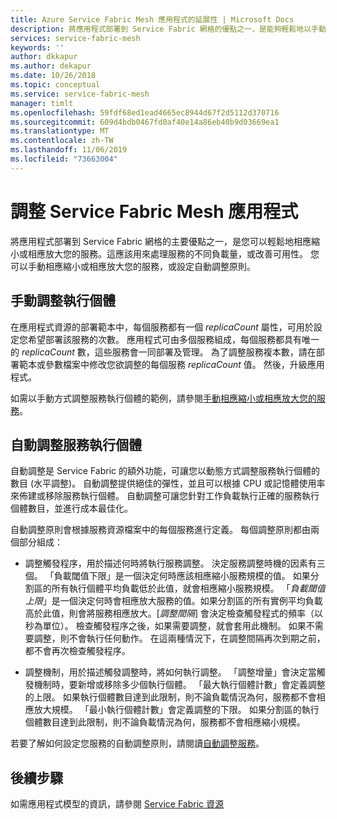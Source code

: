 ```yaml
---
title: Azure Service Fabric Mesh 應用程式的延展性 | Microsoft Docs
description: 將應用程式部署到 Service Fabric 網格的優點之一，是能夠輕鬆地以手動方式或透過自動調整原則來擴充您的服務。
services: service-fabric-mesh
keywords: ''
author: dkkapur
ms.author: dekapur
ms.date: 10/26/2018
ms.topic: conceptual
ms.service: service-fabric-mesh
manager: timlt
ms.openlocfilehash: 59fdf68ed1ead4665ec8944d67f2d5112d370716
ms.sourcegitcommit: 609d4bdb0467fd0af40e14a86eb40b9d03669ea1
ms.translationtype: MT
ms.contentlocale: zh-TW
ms.lasthandoff: 11/06/2019
ms.locfileid: "73663004"
---
```

# <a name="scaling-service-fabric-mesh-applications"></a>調整 Service Fabric Mesh 應用程式

將應用程式部署到 Service Fabric 網格的主要優點之一，是您可以輕鬆地相應縮小或相應放大您的服務。這應該用來處理服務的不同負載量，或改善可用性。 您可以手動相應縮小或相應放大您的服務，或設定自動調整原則。

## <a name="manual-scaling-instances"></a>手動調整執行個體

在應用程式資源的部署範本中，每個服務都有一個 *replicaCount* 屬性，可用於設定您希望部署該服務的次數。 應用程式可由多個服務組成，每個服務都具有唯一的 *replicaCount* 數，這些服務會一同部署及管理。 為了調整服務複本數，請在部署範本或參數檔案中修改您欲調整的每個服務 *replicaCount* 值。 然後，升級應用程式。

如需以手動方式調整服務執行個體的範例，請參閱[手動相應縮小或相應放大您的服務](service-fabric-mesh-tutorial-template-scale-services.md)。

## <a name="autoscaling-service-instances"></a>自動調整服務執行個體
自動調整是 Service Fabric 的額外功能，可讓您以動態方式調整服務執行個體的數目 (水平調整)。 自動調整提供絕佳的彈性，並且可以根據 CPU 或記憶體使用率來佈建或移除服務執行個體。  自動調整可讓您針對工作負載執行正確的服務執行個體數目，並進行成本最佳化。

自動調整原則會根據服務資源檔案中的每個服務進行定義。 每個調整原則都由兩個部分組成：

- 調整觸發程序，用於描述何時將執行服務調整。 決定服務調整時機的因素有三個。 「負載閾值下限」是一個決定何時應該相應縮小服務規模的值。 如果分割區的所有執行個體平均負載低於此值，就會相應縮小服務規模。 「*負載閾值上限*」是一個決定何時會相應放大服務的值。如果分割區的所有實例平均負載高於此值，則會將服務相應放大。[*調整間隔*] 會決定檢查觸發程式的頻率（以秒為單位）。 檢查觸發程序之後，如果需要調整，就會套用此機制。 如果不需要調整，則不會執行任何動作。 在這兩種情況下，在調整間隔再次到期之前，都不會再次檢查觸發程序。

- 調整機制，用於描述觸發調整時，將如何執行調整。 「調整增量」會決定當觸發機制時，要新增或移除多少個執行個體。 「最大執行個體計數」會定義調整的上限。 如果執行個體數目達到此限制，則不論負載情況為何，服務都不會相應放大規模。 「最小執行個體計數」會定義調整的下限。 如果分割區的執行個體數目達到此限制，則不論負載情況為何，服務都不會相應縮小規模。

若要了解如何設定您服務的自動調整原則，請閱讀[自動調整服務](service-fabric-mesh-howto-auto-scale-services.md)。

## <a name="next-steps"></a>後續步驟

如需應用程式模型的資訊，請參閱 [Service Fabric 資源](service-fabric-mesh-service-fabric-resources.md)
